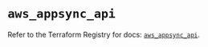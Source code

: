 # `aws_appsync_api`

Refer to the Terraform Registry for docs: [`aws_appsync_api`](https://registry.terraform.io/providers/hashicorp/aws/6.14.1/docs/resources/appsync_api).
